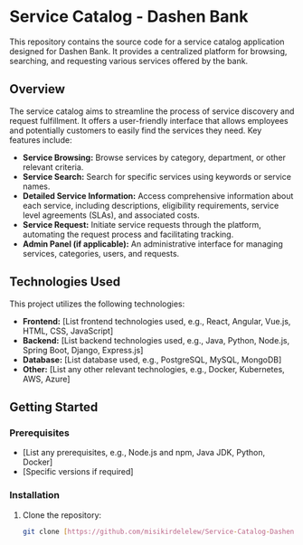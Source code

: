 # Service Catalog - Dashen Bank

This repository contains the source code for a service catalog application designed for Dashen Bank.  It provides a centralized platform for browsing, searching, and requesting various services offered by the bank.

## Overview

The service catalog aims to streamline the process of service discovery and request fulfillment.  It offers a user-friendly interface that allows employees and potentially customers to easily find the services they need.  Key features include:

* **Service Browsing:**  Browse services by category, department, or other relevant criteria.
* **Service Search:**  Search for specific services using keywords or service names.
* **Detailed Service Information:**  Access comprehensive information about each service, including descriptions, eligibility requirements, service level agreements (SLAs), and associated costs.
* **Service Request:**  Initiate service requests through the platform, automating the request process and facilitating tracking.
* **Admin Panel (if applicable):**  An administrative interface for managing services, categories, users, and requests.

## Technologies Used

This project utilizes the following technologies:

* **Frontend:**  [List frontend technologies used, e.g., React, Angular, Vue.js, HTML, CSS, JavaScript]
* **Backend:**  [List backend technologies used, e.g., Java, Python, Node.js, Spring Boot, Django, Express.js]
* **Database:**  [List database used, e.g., PostgreSQL, MySQL, MongoDB]
* **Other:**  [List any other relevant technologies, e.g., Docker, Kubernetes, AWS, Azure]

## Getting Started

### Prerequisites

* [List any prerequisites, e.g., Node.js and npm, Java JDK, Python, Docker]
* [Specific versions if required]

### Installation

1. Clone the repository:
   ```bash
   git clone [https://github.com/misikirdelelew/Service-Catalog-DashenBank.git](https://github.com/misikirdelelew/Service-Catalog-DashenBank.git)
